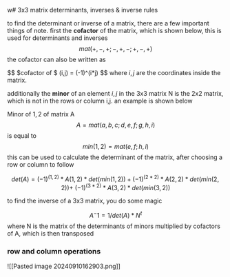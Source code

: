w# 3x3 matrix  determinants, inverses & inverse rules

to find the determinant or inverse of a matrix,  there are a few important things of note. first the **cofactor** of the matrix, which is shown below, this is used for determinants and inverses
$$ mat( +,-,+; -,+,-; +,-,+)$$
the cofactor can also be written as 

$$ $cofactor of $ (i,j) =  (-1)^(i*j) $$
where $i,j$ are the coordinates inside the matrix.

additionally the **minor** of an element $i,j$ in the 3x3 matrix N is the 2x2 matrix, which is not in the rows or column i,j. an example is shown below

Minor of $1,2$ of matrix A 
$$A = mat(a,b,c; d,e,f; g,h,i)$$ 
is equal to $$min(1,2) =  mat(e,f;h,i)$$
this can be used to calculate the determinant of the matrix, after choosing a row or column to follow

$$ det(A) =  (-1)^(1,2)*A(1,2)*det(min(1,2)) + (-1)^(2*2)*A(2,2)*det(min(2,2)) + \  (-1)^(3*2)*A(3,2)*det(min(3,2)) $$


to find the inverse of a 3x3 matrix, you do some magic

$$ A^-1 = 1/det(A) * N^t$$
where N is the matrix of the determinants of minors multiplied by cofactors of A, which is then transposed


### row and column operations
![[Pasted image 20240910162903.png]]